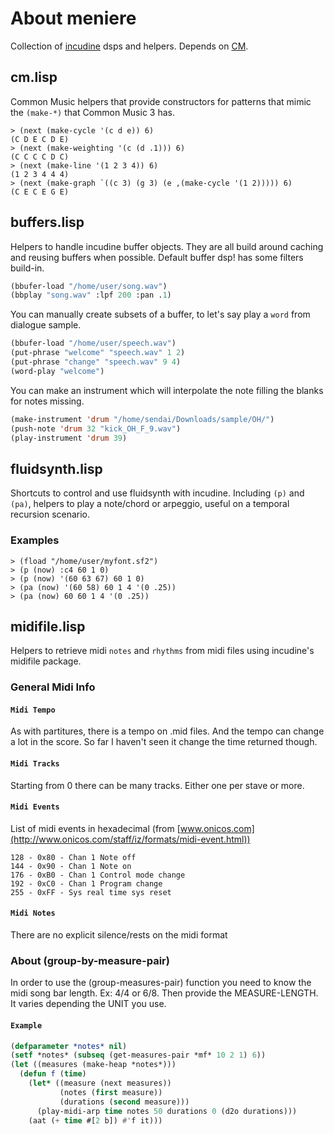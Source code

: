 # About meniere

Collection of [incudine](http://incudine.sourceforge.net/) dsps and helpers. Depends on [CM](https://github.com/ormf/cm/).

## cm.lisp

Common Music helpers that provide constructors for patterns that mimic the `(make-*)` that Common Music 3 has.

```
> (next (make-cycle '(c d e)) 6)
(C D E C D E)
> (next (make-weighting '(c (d .1))) 6)
(C C C C D C)
> (next (make-line '(1 2 3 4)) 6)
(1 2 3 4 4 4)
> (next (make-graph `((c 3) (g 3) (e ,(make-cycle '(1 2))))) 6)
(C E C E G E)
```

## buffers.lisp
Helpers to handle incudine buffer objects. They are all build around caching and reusing buffers when possible. Default buffer dsp! has some filters build-in.

```lisp
(bbufer-load "/home/user/song.wav")
(bbplay "song.wav" :lpf 200 :pan .1)
```

You can manually create subsets of a buffer, to let's say play a `word` from dialogue sample.

```lisp
(bbufer-load "/home/user/speech.wav")
(put-phrase "welcome" "speech.wav" 1 2)
(put-phrase "change" "speech.wav" 9 4)
(word-play "welcome")
```

You can make an instrument which will interpolate the note filling the blanks for notes missing.

```lisp
(make-instrument 'drum "/home/sendai/Downloads/sample/OH/")
(push-note 'drum 32 "kick_OH_F_9.wav")
(play-instrument 'drum 39)
```

## fluidsynth.lisp
Shortcuts to control and use fluidsynth with incudine. Including `(p)` and `(pa)`, helpers to play a note/chord or arpeggio, useful on a temporal recursion scenario.

### Examples
```
> (fload "/home/user/myfont.sf2")
> (p (now) :c4 60 1 0)
> (p (now) '(60 63 67) 60 1 0)
> (pa (now) '(60 58) 60 1 4 '(0 .25))
> (pa (now) 60 60 1 4 '(0 .25))
```

## midifile.lisp

Helpers to retrieve midi `notes` and `rhythms` from midi files using incudine's midifile package.

### General Midi Info

#### `Midi Tempo`
As with partitures, there is a tempo on .mid files. And the tempo can change a lot in the score. So far I haven't seen it change the time returned though.

#### `Midi Tracks`
Starting from 0 there can be many tracks. Either one per stave or more.

#### `Midi Events`
List of midi events in hexadecimal (from [www.onicos.com](http://www.onicos.com/staff/iz/formats/midi-event.html))

```
128 - 0x80 - Chan 1 Note off
144 - 0x90 - Chan 1 Note on
176 - 0xB0 - Chan 1 Control mode change
192 - 0xC0 - Chan 1 Program change
255 - 0xFF - Sys real time sys reset
```

#### `Midi Notes`
There are no explicit silence/rests on the midi format

### About (group-by-measure-pair)

In order to use the (group-measures-pair) function you need to know
the midi song bar length. Ex: 4/4 or 6/8.  Then provide the
MEASURE-LENGTH. It varies depending the UNIT you use.

#### `Example`
```lisp
(defparameter *notes* nil)
(setf *notes* (subseq (get-measures-pair *mf* 10 2 1) 6))
(let ((measures (make-heap *notes*)))
  (defun f (time)
    (let* ((measure (next measures))
           (notes (first measure))
           (durations (second measure)))
      (play-midi-arp time notes 50 durations 0 (d2o durations)))
    (aat (+ time #[2 b]) #'f it)))
```

